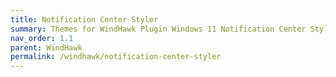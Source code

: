 ```yaml
---
title: Notification Center Styler
summary: Themes for WindHawk Plugin Windows 11 Notification Center Styler
nav_order: 1.1
parent: WindHawk
permalink: /windhawk/notification-center-styler
---
```

